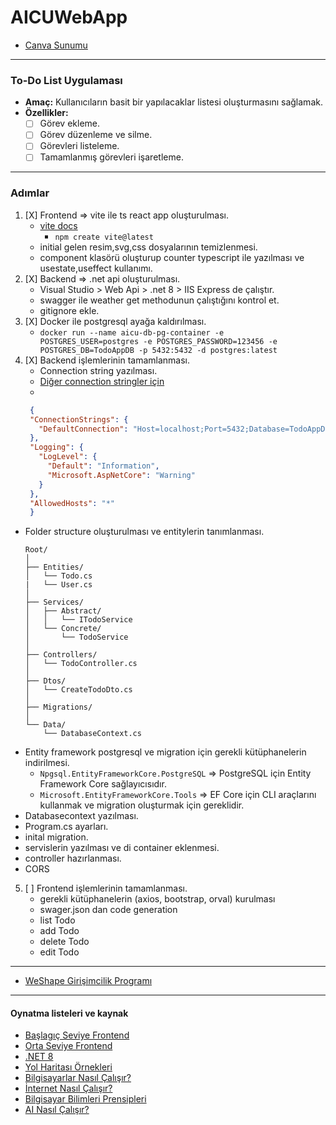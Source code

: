 # AICUWebApp
- [Canva Sunumu](https://www.canva.com/design/DAGWl0ZIGIA/yOqvzrhhqOGLPobf279_2w/edit)

----

### To-Do List Uygulaması
- **Amaç:** Kullanıcıların basit bir yapılacaklar listesi oluşturmasını sağlamak.
- **Özellikler:**
  - [ ] Görev ekleme.
  - [ ] Görev düzenleme ve silme.
  - [ ] Görevleri listeleme.
  - [ ] Tamamlanmış görevleri işaretleme.
----

### Adımlar
1. [X] Frontend => vite ile ts react app oluşturulması.
   - [vite docs](https://vite.dev/guide/)
     - ```npm create vite@latest```
   - initial gelen resim,svg,css dosyalarının temizlenmesi.
   - component klasörü oluşturup counter typescript ile yazılması ve usestate,useffect kullanımı.
2. [X] Backend => .net api oluşturulması.
   - Visual Studio > Web Api > .net 8 > IIS Express de çalıştır.
   - swagger ile weather get methodunun çalıştığını kontrol et.
   - gitignore ekle.
3. [X] Docker ile postgresql ayağa kaldırılması.
   - ```docker run --name aicu-db-pg-container -e POSTGRES_USER=postgres -e POSTGRES_PASSWORD=123456 -e POSTGRES_DB=TodoAppDB -p 5432:5432 -d postgres:latest```
4. [X] Backend işlemlerinin tamamlanması.
   - Connection string yazılması.
   - [Diğer connection stringler için](https://www.connectionstrings.com/)
   - 
   ```json
    {
    "ConnectionStrings": {
      "DefaultConnection": "Host=localhost;Port=5432;Database=TodoAppDB;Username=postgres;Password=123456;"
    },
    "Logging": {
      "LogLevel": {
        "Default": "Information",
        "Microsoft.AspNetCore": "Warning"
      }
    },
    "AllowedHosts": "*"
    }
   ```
  - Folder structure oluşturulması ve entitylerin tanımlanması.
    ```
    Root/
    │
    ├── Entities/
    │   └── Todo.cs
    |   └── User.cs
    │
    ├── Services/
    │   ├── Abstract/
    │   │   └── ITodoService
    │   └── Concrete/
    │       └── TodoService
    │
    ├── Controllers/
    │   └── TodoController.cs
    │
    ├── Dtos/
    │   └── CreateTodoDto.cs
    │
    ├── Migrations/
    │
    └── Data/
        └── DatabaseContext.cs
    ```
  - Entity framework postgresql ve migration için gerekli kütüphanelerin indirilmesi.
    - ```Npgsql.EntityFrameworkCore.PostgreSQL``` =>  PostgreSQL için Entity Framework Core sağlayıcısıdır.
    - ```Microsoft.EntityFrameworkCore.Tools``` => EF Core için CLI araçlarını kullanmak ve migration oluşturmak için gereklidir.
  - Databasecontext yazılması.
  - Program.cs ayarları.
  - inital migration.
  - servislerin yazılması ve di container eklenmesi.
  - controller hazırlanması.
  - CORS
5. [ ] Frontend işlemlerinin tamamlanması.
   - gerekli kütüphanelerin (axios, bootstrap, orval) kurulması
   - swager.json dan code generation
   - list Todo
   - add Todo
   - delete Todo
   - edit Todo
----

- [WeShape Girişimcilik Programı](https://www.weshape.com.tr/)

----
#### Oynatma listeleri ve kaynak
- [Başlagıç Seviye Frontend](https://academy.patika.dev/tr/paths/baslangic-seviye-frontend-web-development-patikasi)
- [Orta Seviye Frontend](https://academy.patika.dev/tr/paths/orta-seviye-frontend-web-development-patikasi)
- [.NET 8](https://www.youtube.com/watch?v=b8fFRX0T38M&list=PLF1jhYUTnHo4xzSbrznUEAsIl7upw3X7K)
- [Yol Haritası Örnekleri](https://roadmap.sh/)
- [Bilgisayarlar Nasıl Çalışır?](https://www.youtube.com/watch?v=OAx_6-wdslM&list=PLzdnOPI1iJNcsRwJhvksEo1tJqjIqWbN-)
- [İnternet Nasıl Çalışır?](https://www.youtube.com/watch?v=Dxcc6ycZ73M&list=PLzdnOPI1iJNfMRZm5DDxco3UdsFegvuB7)
- [Bilgisayar Bilimleri Prensipleri](https://www.youtube.com/watch?v=15aqFQQVBWU&list=PLzdnOPI1iJNfV5ljCxR8BZWJRT_m_6CpB)
- [AI Nasıl Çalışır?](https://www.youtube.com/watch?v=Ok-xpKjKp2g&list=PLzdnOPI1iJNeehd1RXhnVMBFi1WhWLx_Y)
  
